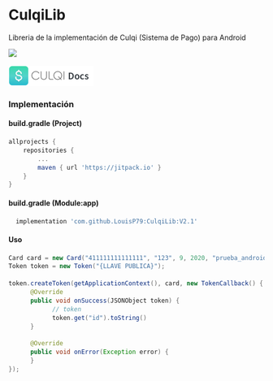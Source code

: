 # CulqiLib
Libreria de la implementación de Culqi (Sistema de Pago) para Android

[![](https://jitpack.io/v/LouisP79/CulqiLib.svg)](https://jitpack.io/#LouisP79/CulqiLib)

![](culqi_logo.png)

### Implementación

#### build.gradle (Project)
```gradle
allprojects {
    repositories {
        ...
        maven { url 'https://jitpack.io' }
    }
}
```
#### build.gradle (Module:app)
```gradle
  implementation 'com.github.LouisP79:CulqiLib:V2.1'
```

#### Uso
```java
Card card = new Card("411111111111111", "123", 9, 2020, "prueba_android@culqi.com");
Token token = new Token("{LLAVE PUBLICA}");

token.createToken(getApplicationContext(), card, new TokenCallback() {
      @Override
      public void onSuccess(JSONObject token) {
            // token
            token.get("id").toString()
      }

      @Override
      public void onError(Exception error) {
      }
});
```

